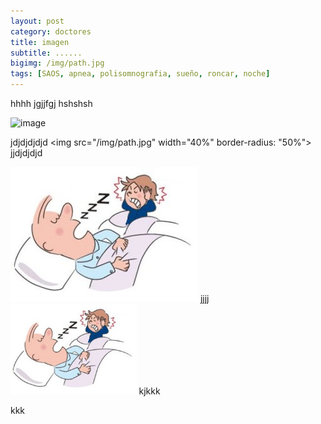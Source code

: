 ```yaml
---
layout: post
category: doctores
title: imagen
subtitle: ......
bigimg: /img/path.jpg
tags: [SAOS, apnea, polisomnografia, sueño, roncar, noche]
---
```


hhhh
jgjjfgj
hshshsh



![image](/img/path.jpg)


jdjdjdjdjd
<img src="/img/path.jpg" width="40%" border-radius: "50%">
jjdjdjdjd

![roncar](/img/roncar.jpg)
jjjj
<img src="/img/roncar.jpg" width="40%">
kjkkk

kkk
